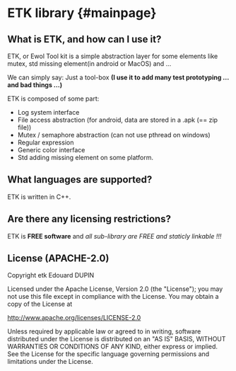 ETK library                                {#mainpage}
===========

What is ETK, and how can I use it?
----------------------------------

ETK, or Ewol Tool kit is a simple abstraction layer for some elements like mutex, std missing element(in android or MacOS) and ...

We can simply say: Just a tool-box **(I use it to add many test prototyping ... and bad things ...)**


ETK is composed of some part:
  - Log system interface
  - File access abstraction (for android, data are stored in a .apk (== zip file))
  - Mutex / semaphore abstraction (can not use pthread on windows)
  - Regular expression
  - Generic color interface
  - Std adding missing element on some platform.



What languages are supported?
-----------------------------

ETK is written in C++.


Are there any licensing restrictions?
-------------------------------------

ETK is **FREE software** and _all sub-library are FREE and staticly linkable !!!_


License (APACHE-2.0)
--------------------

Copyright etk Edouard DUPIN

Licensed under the Apache License, Version 2.0 (the "License");
you may not use this file except in compliance with the License.
You may obtain a copy of the License at

<http://www.apache.org/licenses/LICENSE-2.0>

Unless required by applicable law or agreed to in writing, software
distributed under the License is distributed on an "AS IS" BASIS,
WITHOUT WARRANTIES OR CONDITIONS OF ANY KIND, either express or implied.
See the License for the specific language governing permissions and
limitations under the License.

